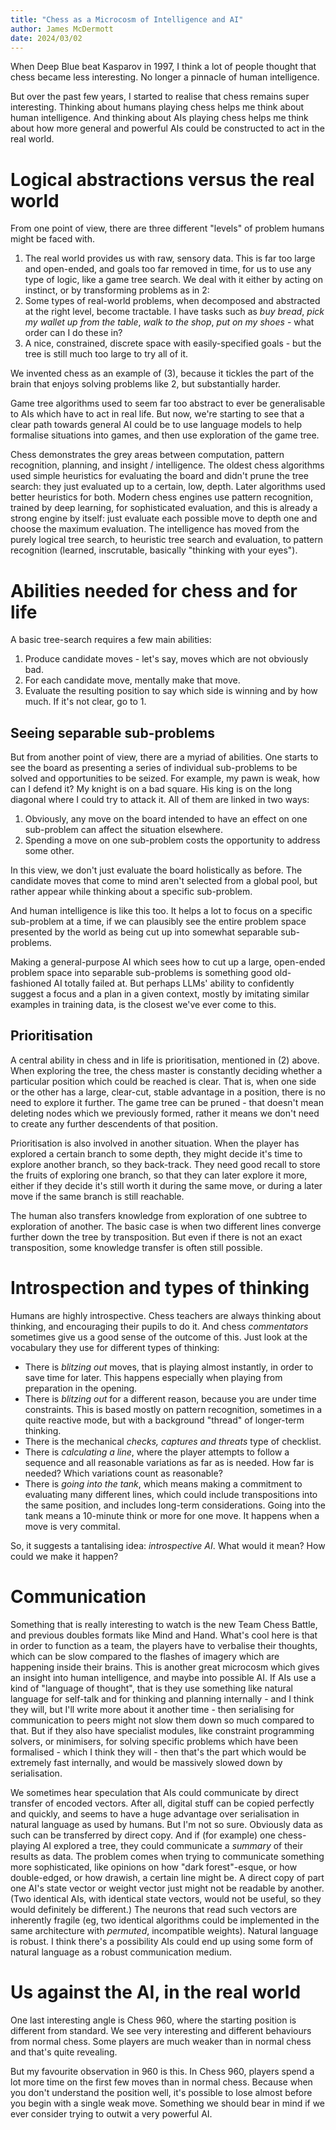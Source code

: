 ```yaml
---
title: "Chess as a Microcosm of Intelligence and AI"
author: James McDermott
date: 2024/03/02
---
```



When Deep Blue beat Kasparov in 1997, I think a lot of people thought that chess became less interesting. No longer a pinnacle of human intelligence. 

But over the past few years, I started to realise that chess remains super interesting. Thinking about humans playing chess helps me think about human intelligence. And thinking about AIs playing chess helps me think about how more general and powerful AIs could be constructed to act in the real world.


# Logical abstractions versus the real world

From one point of view, there are three different "levels" of problem humans might be faced with.

1. The real world provides us with raw, sensory data. This is far too large and open-ended, and goals too far removed in time, for us to use any type of logic, like a game tree search. We deal with it either by acting on instinct, or by transforming problems as in 2:
2. Some types of real-world problems, when decomposed and abstracted at the right level, become tractable. I have tasks such as *buy bread*, *pick my wallet up from the table*, *walk to the shop*, *put on my shoes* - what order can I do these in?
3. A nice, constrained, discrete space with easily-specified goals - but the tree is still much too large to try all of it.

We invented chess as an example of (3), because it tickles the part of the brain that enjoys solving problems like 2, but substantially harder.

Game tree algorithms used to seem far too abstract to ever be generalisable to AIs which have to act in real life. But now, we're starting to see that a clear path towards general AI could be to use language models to help formalise situations into games, and then  use exploration of the game tree.

Chess demonstrates the grey areas between computation, pattern recognition, planning, and insight / intelligence. The oldest chess algorithms used simple heuristics for evaluating the board and didn't prune the tree search: they just evaluated up to a certain, low, depth. Later algorithms used better heuristics for both. Modern chess engines use pattern recognition, trained by deep learning, for sophisticated evaluation, and this is already a strong engine by itself: just evaluate each possible move to depth one and choose the maximum evaluation. The intelligence has moved from the purely logical tree search, to heuristic tree search and evaluation, to pattern recognition (learned, inscrutable, basically "thinking with your eyes").


# Abilities needed for chess and for life

A basic tree-search requires a few main abilities:

1. Produce candidate moves - let's say, moves which are not obviously bad.
2. For each candidate move, mentally make that move.
3. Evaluate the resulting position to say which side is winning and by how much. If it's not clear, go to 1.


## Seeing separable sub-problems

But from another point of view, there are a myriad of abilities. One starts to see the board as presenting a series of individual sub-problems to be solved and opportunities to be seized. For example, my pawn is weak, how can I defend it? My knight is on a bad square. His king is on the long diagonal where I could try to attack it. All of them are linked in two ways:

1. Obviously, any move on the board intended to have an effect on one sub-problem can affect the situation elsewhere.
2. Spending a move on one sub-problem costs the opportunity to address some other.

In this view, we don't just evaluate the board holistically as before. The candidate moves that come to mind aren't selected from a global pool, but rather appear while thinking about a specific sub-problem. 

And human intelligence is like this too. It helps a lot to focus on a specific sub-problem at a time, if we can plausibly see the entire problem space presented by the world as being cut up into somewhat separable sub-problems. 

Making a general-purpose AI which sees how to cut up a large, open-ended problem space into separable sub-problems is something good old-fashioned AI totally failed at. But perhaps LLMs' ability to confidently suggest a focus and a plan in a given context, mostly by imitating similar examples in training data, is the closest we've ever come to this.

## Prioritisation

A central ability in chess and in life is prioritisation, mentioned in (2) above. When exploring the tree, the chess master is constantly deciding whether a particular position which could be reached is clear. That is, when one side or the other has a large, clear-cut, stable advantage in a position, there is no need to explore it further. The game tree can be pruned - that doesn't mean deleting nodes which we previously formed, rather it means we don't need to create any further descendents of that position.

Prioritisation is also involved in another situation. When the player has explored a certain branch to some depth, they might decide it's time to explore another branch, so they back-track. They need good recall to store the fruits of exploring one branch, so that they can later explore it more, either if they decide it's still worth it during the same move, or during a later move if the same branch is still reachable.

The human also transfers knowledge from exploration of one subtree to exploration of another. The basic case is when two different lines converge further down the tree by transposition. But even if there is not an exact transposition, some knowledge transfer is often still possible.


# Introspection and types of thinking

Humans are highly introspective. Chess teachers are always thinking about thinking, and encouraging their pupils to do it. And chess *commentators* sometimes give us a good sense of the outcome of this. Just look at the vocabulary they use for different types of thinking:


* There is *blitzing out* moves, that is playing almost instantly, in order to save time for later. This happens especially when playing from preparation in the opening.
* There is *blitzing out* for a different reason, because you are under time constraints. This is based mostly on pattern recognition, sometimes in a quite reactive mode, but with a background "thread" of longer-term thinking.
* There is the mechanical *checks, captures and threats* type of checklist.
* There is *calculating a line*, where the player attempts to follow a sequence and all reasonable variations as far as is needed. How far is needed? Which variations count as reasonable?
* There is *going into the tank*, which means making a commitment to evaluating many different lines, which could include transpositions into the same position, and includes long-term considerations. Going into the tank means a 10-minute think or more for one move. It happens when a move is very commital. 

So, it suggests a tantalising idea: *introspective AI*. What would it mean? How could we make it happen?


# Communication

Something that is really interesting to watch is the new Team Chess Battle, and previous doubles formats like Mind and Hand. What's cool here is that in order to function as a team, the players have to verbalise their thoughts, which can be slow compared to the flashes of imagery which are happening inside their brains. This is another great microcosm which gives an insight into human intelligence, and maybe into possible AI. If AIs use a kind of "language of thought", that is they use something like natural language for self-talk and for thinking and planning internally - and I think they will, but I'll write more about it another time - then serialising for communication to peers might not slow them down so much compared to that. But if they also have specialist modules, like constraint programming solvers, or minimisers, for solving specific problems which have been formalised - which I think they will - then that's the part which would be extremely fast internally, and would be massively slowed down by serialisation. 

We sometimes hear speculation that AIs could communicate by direct transfer of encoded vectors. After all, digital stuff can be copied perfectly and quickly, and seems to have a huge advantage over serialisation in natural language as used by humans. But I'm not so sure. Obviously data as such can be transferred by direct copy. And if (for example) one chess-playing AI explored a tree, they could communicate a *summary* of their results as data. The problem comes when trying to communicate something more sophisticated, like opinions on how "dark forest"-esque, or how double-edged, or how drawish, a certain line might be. A direct copy of part one AI's state vector or weight vector just might not be readable by another. (Two identical AIs, with identical state vectors, would not be useful, so they would definitely be different.) The neurons that read such vectors are inherently fragile (eg, two identical algorithms could be implemented in the same architecture with *permuted*, incompatible weights). Natural language is robust. I think there's a possibility AIs could end up using some form of natural language as a robust communication medium.


# Us against the AI, in the real world

One last interesting angle is Chess 960, where the starting position is different from standard. We see very interesting and different behaviours from normal chess. Some players are much weaker than in normal chess and that's quite revealing. 

But my favourite observation in 960 is this. In Chess 960, players spend a lot more time on the first few moves than in normal chess. Because when you don't understand the position well, it's possible to lose almost before you begin with a single weak move. Something we should bear in mind if we ever consider trying to outwit a very powerful AI.